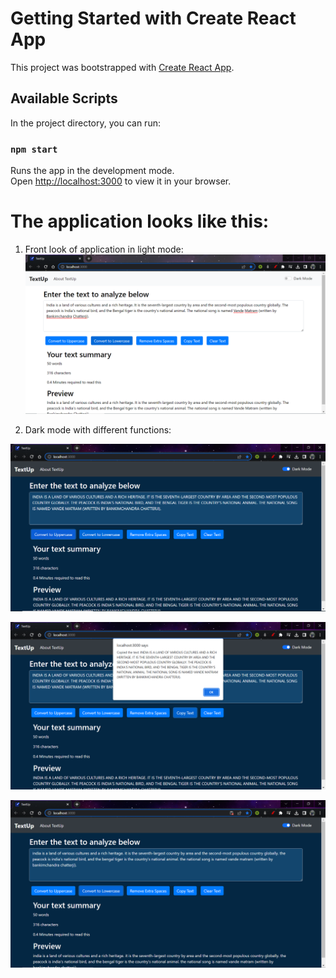 # Getting Started with Create React App

This project was bootstrapped with [Create React App](https://github.com/facebook/create-react-app).

## Available Scripts

In the project directory, you can run:

### `npm start`

Runs the app in the development mode.\
Open [http://localhost:3000](http://localhost:3000) to view it in your browser.

# The application looks like this:

1) Front look of application in light mode:
![alt text](https://github.com/Reetesh-Tomar/TextUp-React-App/blob/main/pic%201.PNG)

2) Dark mode with different functions:

![alt text](https://github.com/Reetesh-Tomar/TextUp-React-App/blob/main/pic%202.PNG)

![alt text](https://github.com/Reetesh-Tomar/TextUp-React-App/blob/main/pic%203.PNG)

![alt text](https://github.com/Reetesh-Tomar/TextUp-React-App/blob/main/pic%204.PNG)
